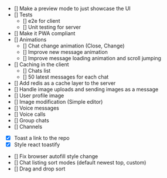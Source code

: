- [] Make a preview mode to just showcase the UI
- [] Tests
  - [] e2e for client
  - [] Unit testing for server
- [] Make it PWA compliant
- [] Animations
  - [] Chat change animation (Close, Change)
  - [] Improve new message animation
  - [] Improve message loading animation and scroll jumping
- [] Caching in the client
  - [] Chats list
  - [] 50 latest messages for each chat
- [] Add redis as a cache layer to the server
- [] Handle image uploads and sending images as a message
- [] User profile image
- [] Image modification (Simple editor)
- [] Voice messages
- [] Voice calls
- [] Group chats
- [] Channels
- [x] Toast a link to the repo
- [x] Style react toastify
- [] Fix browser autofill style change
- [] Chat listing sort modes (default newest top, custom)
- [] Drag and drop sort
